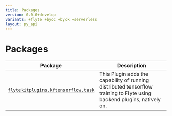 ```yaml
---
title: Packages
version: 0.0.0+develop
variants: +flyte +byoc +byok +serverless
layout: py_api
---
```


# Packages

| Package | Description |
|-|-|
| [`flytekitplugins.kftensorflow.task`](flytekitplugins.kftensorflow.task) | This Plugin adds the capability of running distributed tensorflow training to Flyte using backend plugins, natively on. |
